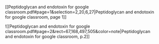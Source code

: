 [[Peptidoglycan and endotoxin for google classroom.pdf#page=1&selection=2,20,6,27|Peptidoglycan and endotoxin for google classroom, page 1]]


![[Peptidoglycan and endotoxin for google classroom.pdf#page=2&rect=67,168,497,505&color=note|Peptidoglycan and endotoxin for google classroom, p.2]]

